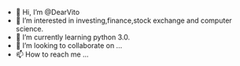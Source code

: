 - 👋 Hi, I’m @DearVito
- 👀 I’m interested in investing,finance,stock exchange and computer science.
- 🌱 I’m currently learning python 3.0.
- 💞️ I’m looking to collaborate on ...
- 📫 How to reach me ...

<!---
DearVito/DearVito is a ✨ special ✨ repository because its `README.md` (this file) appears on your GitHub profile.
You can click the Preview link to take a look at your changes.
--->

